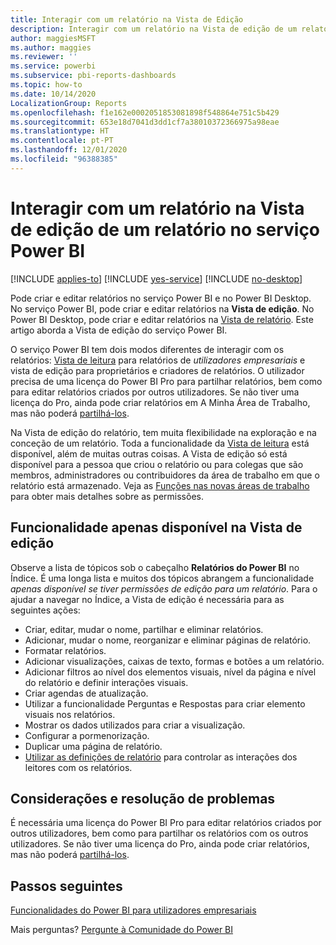 ```yaml
---
title: Interagir com um relatório na Vista de Edição
description: Interagir com um relatório na Vista de edição de um relatório no serviço Power BI
author: maggiesMSFT
ms.author: maggies
ms.reviewer: ''
ms.service: powerbi
ms.subservice: pbi-reports-dashboards
ms.topic: how-to
ms.date: 10/14/2020
LocalizationGroup: Reports
ms.openlocfilehash: f1e162e0002051853081898f548864e751c5b429
ms.sourcegitcommit: 653e18d7041d3dd1cf7a38010372366975a98eae
ms.translationtype: HT
ms.contentlocale: pt-PT
ms.lasthandoff: 12/01/2020
ms.locfileid: "96388385"
---
```

# <a name="interact-with-a-report-in-editing-view-in-the-power-bi-service"></a>Interagir com um relatório na Vista de edição de um relatório no serviço Power BI

[!INCLUDE [applies-to](../includes/applies-to.md)] [!INCLUDE [yes-service](../includes/yes-service.md)] [!INCLUDE [no-desktop](../includes/no-desktop.md)]

Pode criar e editar relatórios no serviço Power BI e no Power BI Desktop. No serviço Power BI, pode criar e editar relatórios na **Vista de edição**. No Power BI Desktop, pode criar e editar relatórios na [Vista de relatório](desktop-report-view.md). Este artigo aborda a Vista de edição do serviço Power BI. 

O serviço Power BI tem dois modos diferentes de interagir com os relatórios: [Vista de leitura](../consumer/end-user-reading-view.md) para relatórios de *utilizadores empresariais* e vista de edição para proprietários e criadores de relatórios.  O utilizador precisa de uma licença do Power BI Pro para partilhar relatórios, bem como para editar relatórios criados por outros utilizadores. Se não tiver uma licença do Pro, ainda pode criar relatórios em A Minha Área de Trabalho, mas não poderá [partilhá-los](../collaborate-share/service-share-reports.md).

Na Vista de edição do relatório, tem muita flexibilidade na exploração e na conceção de um relatório. Toda a funcionalidade da [Vista de leitura](../consumer/end-user-reading-view.md) está disponível, além de muitas outras coisas. A Vista de edição só está disponível para a pessoa que criou o relatório ou para colegas que são membros, administradores ou contribuidores da área de trabalho em que o relatório está armazenado. Veja as [Funções nas novas áreas de trabalho](../collaborate-share/service-new-workspaces.md#roles-in-the-new-workspaces) para obter mais detalhes sobre as permissões.

## <a name="functionality-only-available-in-editing-view"></a>Funcionalidade apenas disponível na Vista de edição
Observe a lista de tópicos sob o cabeçalho **Relatórios do Power BI** no Índice. É uma longa lista e muitos dos tópicos abrangem a funcionalidade *apenas disponível se tiver permissões de edição para um relatório*.  Para o ajudar a navegar no Índice, a Vista de edição é necessária para as seguintes ações:

* Criar, editar, mudar o nome, partilhar e eliminar relatórios.
* Adicionar, mudar o nome, reorganizar e eliminar páginas de relatório.
* Formatar relatórios.
* Adicionar visualizações, caixas de texto, formas e botões a um relatório.
* Adicionar filtros ao nível dos elementos visuais, nível da página e nível do relatório e definir interações visuais.
* Criar agendas de atualização.
* Utilizar a funcionalidade Perguntas e Respostas para criar elemento visuais nos relatórios.
* Mostrar os dados utilizados para criar a visualização. 
* Configurar a pormenorização.
* Duplicar uma página de relatório.
* [Utilizar as definições de relatório](power-bi-report-settings.md) para controlar as interações dos leitores com os relatórios.

## <a name="considerations-and-troubleshooting"></a>Considerações e resolução de problemas
É necessária uma licença do Power BI Pro para editar relatórios criados por outros utilizadores, bem como para partilhar os relatórios com os outros utilizadores.  Se não tiver uma licença do Pro, ainda pode criar relatórios, mas não poderá [partilhá-los](../collaborate-share/service-share-reports.md).


## <a name="next-steps"></a>Passos seguintes

[Funcionalidades do Power BI para utilizadores empresariais](../consumer/end-user-reading-view.md)

Mais perguntas? [Pergunte à Comunidade do Power BI](https://community.powerbi.com/)
